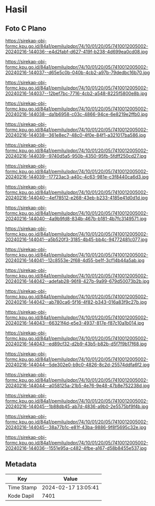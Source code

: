 # Hasil

## Foto C Plano

https://sirekap-obj-formc.kpu.go.id/84a1/pemilu/pdpr/74/10/01/20/05/7410012005002-20240216-144036--e4d2fabf-d627-419f-b238-4d699ea0cd08.jpg

https://sirekap-obj-formc.kpu.go.id/84a1/pemilu/pdpr/74/10/01/20/05/7410012005002-20240216-144037--d65e5c0b-040b-4cb2-a97b-79dedbc16b70.jpg

https://sirekap-obj-formc.kpu.go.id/84a1/pemilu/pdpr/74/10/01/20/05/7410012005002-20240216-144037--12bef7bc-7716-4cb2-a548-8225f5800e8b.jpg

https://sirekap-obj-formc.kpu.go.id/84a1/pemilu/pdpr/74/10/01/20/05/7410012005002-20240216-144038--da1b6958-c03c-4866-94ce-6e8219e2ffb0.jpg

https://sirekap-obj-formc.kpu.go.id/84a1/pemilu/pdpr/74/10/01/20/05/7410012005002-20240216-144038--361e8ec7-48c0-4f0e-84f1-a321017ba586.jpg

https://sirekap-obj-formc.kpu.go.id/84a1/pemilu/pdpr/74/10/01/20/05/7410012005002-20240216-144039--9740d5a5-950b-4350-95fb-5fdff250cd27.jpg

https://sirekap-obj-formc.kpu.go.id/84a1/pemilu/pdpr/74/10/01/20/05/7410012005002-20240216-144039--17723ac3-a40c-4c63-981e-c3f8440ca6d3.jpg

https://sirekap-obj-formc.kpu.go.id/84a1/pemilu/pdpr/74/10/01/20/05/7410012005002-20240216-144040--4ef78512-e268-43eb-b233-4185e41d0d1d.jpg

https://sirekap-obj-formc.kpu.go.id/84a1/pemilu/pdpr/74/10/01/20/05/7410012005002-20240216-144040--4a9b9fd8-834b-467b-b181-4b7fc3149571.jpg

https://sirekap-obj-formc.kpu.go.id/84a1/pemilu/pdpr/74/10/01/20/05/7410012005002-20240216-144041--a5b520f3-3185-4b45-bb4c-94772481c077.jpg

https://sirekap-obj-formc.kpu.go.id/84a1/pemilu/pdpr/74/10/01/20/05/7410012005002-20240216-144041--12c8553e-2f68-4d55-be1f-3cf14b44a5ab.jpg

https://sirekap-obj-formc.kpu.go.id/84a1/pemilu/pdpr/74/10/01/20/05/7410012005002-20240216-144042--adefab28-96f8-427b-9a99-679d50073b2b.jpg

https://sirekap-obj-formc.kpu.go.id/84a1/pemilu/pdpr/74/10/01/20/05/7410012005002-20240216-144042--ab780ca6-5f16-4f82-b343-016a83f9c27b.jpg

https://sirekap-obj-formc.kpu.go.id/84a1/pemilu/pdpr/74/10/01/20/05/7410012005002-20240216-144043--66321f4d-e5e3-4937-817e-f87c10a1b014.jpg

https://sirekap-obj-formc.kpu.go.id/84a1/pemilu/pdpr/74/10/01/20/05/7410012005002-20240216-144043--ed89cf32-d2b9-43b5-b82b-d5f7f9b17f68.jpg

https://sirekap-obj-formc.kpu.go.id/84a1/pemilu/pdpr/74/10/01/20/05/7410012005002-20240216-144044--5de302e0-b9c0-4826-8c2d-25574ddfa6f2.jpg

https://sirekap-obj-formc.kpu.go.id/84a1/pemilu/pdpr/74/10/01/20/05/7410012005002-20240216-144044--a058125a-21b5-4e76-9e48-47b8e752238d.jpg

https://sirekap-obj-formc.kpu.go.id/84a1/pemilu/pdpr/74/10/01/20/05/7410012005002-20240216-144045--1b88db45-ab7d-4836-a9b0-2e5575bf9f4b.jpg

https://sirekap-obj-formc.kpu.go.id/84a1/pemilu/pdpr/74/10/01/20/05/7410012005002-20240216-144045--38a77b1c-e81f-43ba-9886-9f8f5695c32e.jpg

https://sirekap-obj-formc.kpu.go.id/84a1/pemilu/pdpr/74/10/01/20/05/7410012005002-20240216-144036--1551e95a-c482-4fbe-a167-d58b8455e537.jpg


## Metadata

| Key        | Value               |
| ---------- | ------------------- |
| Time Stamp | 2024-02-17 13:05:41 |
| Kode Dapil | 7401                |



